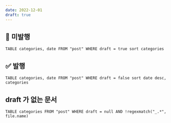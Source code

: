 ```yaml
---
date: 2022-12-01
draft: true
---
```


## 🛑 미발행
```dataview
TABLE categories, date FROM "post" WHERE draft = true sort categories
```

## ✅ 발행
```dataview
TABLE categories, date FROM "post" WHERE draft = false sort date desc, categories
```

## draft 가 없는 문서
```dataview
TABLE categories FROM "post" WHERE draft = null AND !regexmatch("_.*", file.name)
```